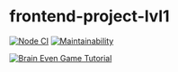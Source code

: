 # frontend-project-lvl1

[![Node CI](https://github.com/aemelianovich/frontend-project-lvl1/workflows/Node%20CI/badge.svg)](https://github.com/aemelianovich/frontend-project-lvl1/actions)
[![Maintainability](https://api.codeclimate.com/v1/badges/a99a88d28ad37a79dbf6/maintainability)](https://codeclimate.com/github/aemelianovich/frontend-project-lvl1)

[![Brain Even Game Tutorial](https://asciinema.org/a/5HMxIYQQ6LDJ93PB73qU9Uv2F.svg)](https://asciinema.org/a/5HMxIYQQ6LDJ93PB73qU9Uv2F?autoplay=1&theme=solarized-light&speed=2$cols=12$rows=12)
